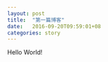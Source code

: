 ```yaml
---
layout: post
title:  "第一篇博客"
date:   2016-09-20T09:59:01+08
categories: story
---
```


Hello World!
